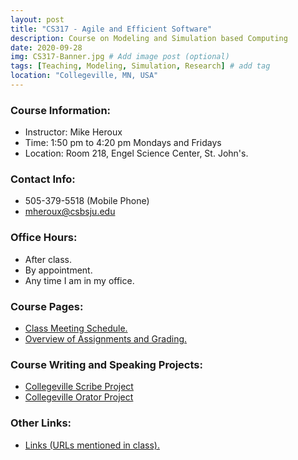 ```yaml
---
layout: post
title: "CS317 - Agile and Efficient Software"
description: Course on Modeling and Simulation based Computing
date: 2020-09-28
img: CS317-Banner.jpg # Add image post (optional)
tags: [Teaching, Modeling, Simulation, Research] # add tag
location: "Collegeville, MN, USA"
---
```


### Course Information:
- Instructor: Mike Heroux
- Time: 1:50 pm to 4:20 pm Mondays and Fridays
- Location: Room 218, Engel Science Center, St. John's.

### Contact Info:
- 505-379-5518 (Mobile Phone)
- <mheroux@csbsju.edu>

### Office Hours:
- After class.
- By appointment.
- Any time I am in my office.

### Course Pages:
- [Class Meeting Schedule.](../files/CS317/2020-Fall-Class-Meeting-Schedule)
- [Overview of Assignments and Grading.](../files/CS317/Overview-of-Assignments-and-Grading)

### Course Writing and Speaking Projects:
- [Collegeville Scribe Project](https://collegeville.github.io/Scribe)
- [Collegeville Orator Project](https://collegeville.github.io/Orator)

### Other Links:
- [Links (URLs mentioned in class).](../files/CS317/CS317-Links)
